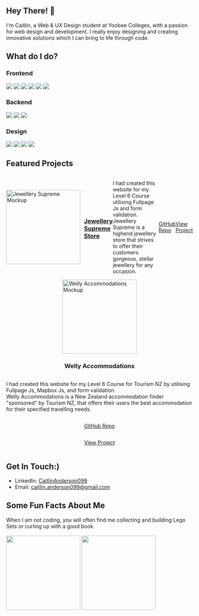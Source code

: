 ## Hey There! :cowboy_hat_face:
I'm Caitlin, a Web & UX Design student at Yoobee Colleges, with a passion for web design and development. I really enjoy designing and creating innovative solutions which I can bring to life through code.

## What do I do?
### Frontend
![](https://img.icons8.com/?size=100&id=20909&format=png&color=000000) 
![](https://img.icons8.com/?size=100&id=21278&format=png&color=000000)
![](https://img.icons8.com/?size=100&id=QBqFNfPPB2Kx&format=png&color=000000)
![](https://img.icons8.com/?size=100&id=PXTY4q2Sq2lG&format=png&color=000000)
![](https://img.icons8.com/?size=100&id=NfbyHexzVEDk&format=png&color=000000)
![](https://img.icons8.com/?size=100&id=dJjTWMogzFzg&format=png&color=000000)
### Backend
![](https://img.icons8.com/?size=100&id=hsPbhkOH4FMe&format=png&color=000000)
![](https://img.icons8.com/?size=100&id=bosfpvRzNOG8&format=png&color=000000)
![](https://img.icons8.com/?size=100&id=WNoJgbzDr3i2&format=png&color=000000)
### Design
![](https://img.icons8.com/?size=100&id=zfHRZ6i1Wg0U&format=png&color=000000)
![](https://img.icons8.com/?size=100&id=13631&format=png&color=000000)
![](https://img.icons8.com/?size=100&id=13675&format=png&color=000000)
![](https://img.icons8.com/?size=100&id=13677&format=png&color=000000)

## Featured Projects

<div style="display: flex; align-items: center; justify-content: center;">
  <img src="https://github.com/user-attachments/assets/3c9ec838-c45e-49fd-a9e9-56f74eaaeab7" alt="Jewellery Supreme Mockup" width="200" style="margin-right: 10px;"/>
    <h3><a href="https://github.com/caitlinanderson099/formative-2.2-single-page-app">Jewellery Supreme Store</a></h3>
    <p> I had created this website for my Level 6 Course utilising Fullpage Js and form validation. <br> Jewellery Supreme is a highend jewellery store that strives to offer their
    customers gorgeous, stellar jewellery for any occasion. </p>
   <p> <a href="https://github.com/caitlinanderson099/formative-2.2-single-page-app"> GitHub Repo </a> </p>
  <p> <a href="https://formative-2-2-single-page-app.vercel.app/"> View Project </a> </p>
</div>

<div style="display: flex; flex-direction: column; align-items: center; justify-content: center;">
  <img src="https://github.com/user-attachments/assets/2de8f70c-1894-4c11-8844-011d142e66cb" alt="Welly Accommodations Mockup" width="200" />
    <h3> Welly Accommodations </h3>
    <p> I had created this website for my Level 6 Course for Tourism NZ by utilising Fullpage Js, Mapbox Js, and form validation. <br> Welly Accommodations is a New Zealand accommodation finder "sponsored" by Tourism NZ, that offers their users the best accommodation for their specified travelling needs. </p>
     <p> <a href="https://github.com/caitlinanderson099/summative-2.2-accommodation-finder"> GitHub Repo </a></p>
    <p> <a href="https://summative-2-2-accommodation-finder.vercel.app/"> View Project </a> </p>
 
</div>
  
## Get In Touch:)
- LinkedIn: [CaitlinAnderson099](https://www.linkedin.com/in/caitlin-anderson-75bb16270/)
- Email: [caitlin.anderson099@gmail.com](mailto:caitlin.anderson099@gmail.com)

## Some Fun Facts About Me
When I am not coding, you will often find me collecting and building Lego Sets or curling up with a good book.
<br> <br>
<img src="https://github.com/user-attachments/assets/d5092941-0a1f-43e3-af7a-2dd481bb098b" alt="" width="200"/>
<img src="https://github.com/user-attachments/assets/94b802fb-0712-47de-ab1a-88a47ede90e3" alt="" width="200"/>
